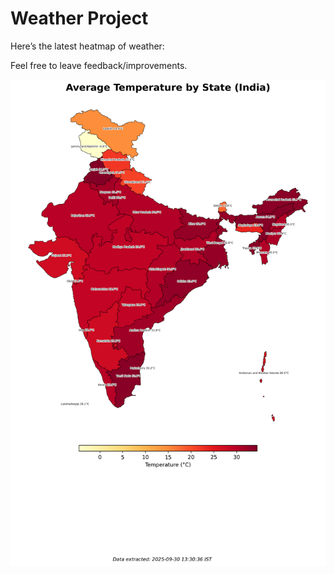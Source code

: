 # Weather Project

Here’s the latest heatmap of weather:

Feel free to leave feedback/improvements.

![India Heatmap](docs/assets/india_heatmap.png?v=DB8E26)
